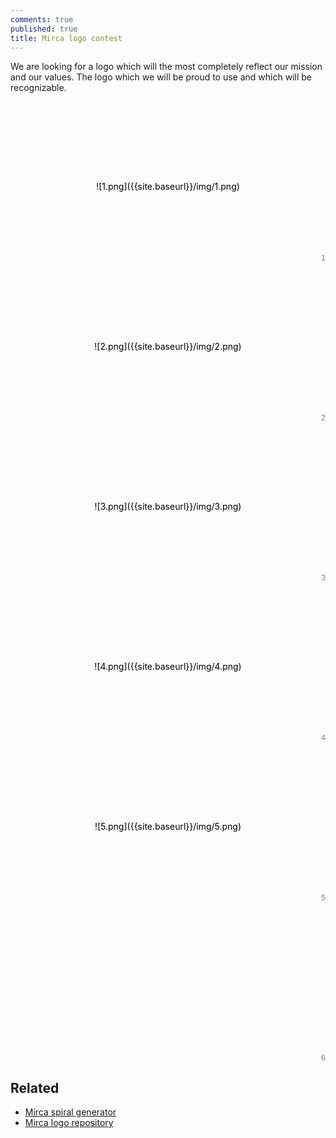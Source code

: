 ```yaml
---
comments: true
published: true
title: Mirca logo contest
---
```

We are looking for a logo which will the most completely reflect our mission and our values. The logo which we will be proud to use and which will be recognizable.

<style>
.loggos {
    display: -webkit-box;
    display: -webkit-flex;
    display: -ms-flexbox;
    display: flex;
    -webkit-flex-flow: row wrap;
    -ms-flex-flow: row wrap;
    flex-flow: row wrap;
    counter-reset: loggo;
}
.loggo {
	z-index: 1;
	position: relative;
	-webkit-box-flex: 1;
	-webkit-flex: 1 0 17rem;
	    -ms-flex: 1 0 17rem;
	        flex: 1 0 17rem;
	line-height: 17rem;
    text-align: center;
	height: 16rem;
	text-decoration: none;
	color: black;
}
.loggo:after {
    counter-increment: loggo;
    content: counter(loggo);
    font-size: .8rem;
    position: absolute;
    bottom: 0;
    right: 0;
    line-height: 1;
    opacity: .5;
    font-family: "PT Sans", sans-serif;
}
.loggo img {
	max-height: 7rem;
    max-width: 13rem;
    vertical-align: middle;
}
.loggo p {
    margin: 0;
}
</style>

<section class="loggos">
<div id="loggo-1" class="loggo">![1.png]({{site.baseurl}}/img/1.png)
</div>
<div id="loggo-2" class="loggo">![2.png]({{site.baseurl}}/img/2.png)
</div>
<div id="loggo-3" class="loggo">![3.png]({{site.baseurl}}/img/3.png)
</div>
<div id="loggo-4" class="loggo">![4.png]({{site.baseurl}}/img/4.png)
</div>
<div id="loggo-5" class="loggo">![5.png]({{site.baseurl}}/img/5.png)
</div>
<div id="loggo-6" class="loggo"></div>
</section>

## Related

* [Mirca spiral generator](/logo)
* [Mirca logo repository](https://github.com/mircamtl/logo)
